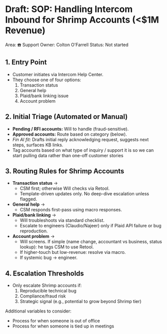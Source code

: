 # Draft: SOP: Handling Intercom Inbound for Shrimp Accounts (<$1M Revenue)

Area: ☎️ Support
Owner: Colton O'Farrell
Status: Not started

## **1. Entry Point**

- Customer initiates via Intercom Help Center.
- They choose one of four options:
    1. Transaction status
    2. General help
    3. Plaid/bank linking issue
    4. Account problem

## **2. Initial Triage (Automated or Manual)**

- **Pending / RFI accounts:** Will to handle (fraud-sensitive).
- **Approved accounts:** Route based on category (below).
- *Fin AI fit:* Drafts initial reply acknowledging request, suggests next steps, surfaces KB links.
- Tag accounts based on what type of inquiry / support it is so we can start pulling data rather than one-off customer stories

## **3. Routing Rules for Shrimp Accounts**

- **Transaction status** →
    - CSM first; otherwise Will checks via Retool.
    - Template-driven updates only. No deep-dive escalation unless flagged.
- **General help** →
    - CSM responds first-pass using macro responses.
- **Plaid/bank linking** →
    - Will troubleshoots via standard checklist.
    - Escalate to engineers (Claudio/Najeer) only if Plaid API failure or bug reproduction.
- **Account problem** →
    - Will screens. If simple (name change, accountant vs business, status lookup): he tags CSM to use Retool.
    - If higher-touch but low-revenue: resolve via macro.
    - If systemic bug → engineer.

## **4. Escalation Thresholds**

- Only escalate Shrimp accounts if:
    1. Reproducible technical bug
    2. Compliance/fraud risk
    3. Strategic signal (e.g., potential to grow beyond Shrimp tier)
    

Additional variables to consider:

- Process for when someone is out of office
- Process for when someone is tied up in meetings